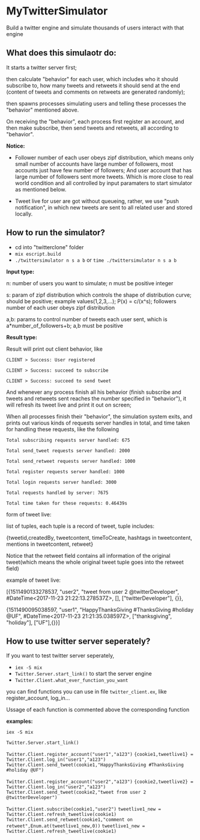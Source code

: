 # MyTwitterSimulator
Build a twitter engine and simulate thousands of users interact with that engine

## What does this simulaotr do:

It starts a twitter server first;

then calculate "behavior" for each user, which includes who it should subscribe to, how many tweets and retweets it should send at the end (content of tweets and comments on retweets are generated randomly);
   
then spawns processes simulating users and telling these processes the "behavior" mentioned above.
   
On receiving the "behavior", each process first register an account, and then make subscribe, then send tweets and retweets, all according to "behavior".
   
**Notice:**

* Follower number of each user obeys zipf distribution, which means only small number of accounts have large number of followers, most accounts just have few number of followers; And user account that has large number of followers sent more tweets. Which is more close to real world condition and all controlled by input paramaters to start simulator as mentioned below.   

* Tweet live for user are got without queueing, rather, we use "push notification", in which new tweets are sent to all related user and stored locally.

## How to run the simulator?

* cd into "twitterclone" folder
* `mix escript.build`
* `./twittersimulator n s a b`  or  `time ./twittersimulator n s a b`
  
****Input type:****

n: number of users you want to simulate; n must be positive integer

s: param of zipf distribution which controls the shape of distribution curve; should be positive; example values(1,2,3,...); P(x) = c/(x^s); followers number of each user obeys zipf distribution
   
a,b: params to control number of tweets each user sent, which is a*number_of_followers+b; a,b must be positive

****Result type:****

Result will print out client behavior, like 

    CLIENT > Success: User registered

    CLIENT > Success: succeed to subscribe

    CLIENT > Success: succeed to send tweet
   
And whenever any process finish all his behavior (finish subscribe and tweets and retweets sent reaches the number specified in "behavior"), it will refresh its tweet live and print it out on screen;

When all processes finish their "behavior", the simulation system exits, and prints out various kinds of requests server handles in total, and time taken for handling these requests, like the following

    Total subscribing requests server handled: 675
    
    Total send_tweet requests server handled: 2000
   
    Total send_retweet requests server handled: 1000
   
    Total register requests server handled: 1000
   
    Total login requests server handled: 3000  
   
    Total requests handled by server: 7675
   
    Total time taken for these requests: 0.46439s

form of tweet live:
   
list of tuples, each tuple is a record of tweet, tuple includes:
   
{tweetid,createdBy, tweetcontent, timeToCreate, hashtags in tweetcontent, mentions in tweetcontent, retweet}
  
Notice that the retweet field contains all information of the original tweet(which means the whole original tweet tuple goes into the retweet field)

example of tweet live:

[{1511490133278537, "user2", "tweet from user 2 @twitterDeveloper", #DateTime<2017-11-23 21:22:13.278537Z>, [], ["twitterDeveloper"], {}},

 {1511490095038597, "user1", "HappyThanksGiving #ThanksGiving #holiday @UF", #DateTime<2017-11-23 21:21:35.038597Z>, ["thanksgiving", "holiday"], ["UF"],{}}]

## How to use twitter server seperately?
  
If you want to test twitter server seperately, 
  
* `iex -S mix`
* `Twitter.Server.start_link()`     to start the server engine
* `Twitter.Client.what_ever_function_you_want`    
   
you can find functions you can use in file `twitter_client.ex`, like register_account, log_in...

Ussage of each function is commented above the corresponding function

****examples:****

`iex -S mix`

`Twitter.Server.start_link()`

`Twitter.Client.register_account("user1","a123")`
`{cookie1,tweetlive1} = Twitter.Client.log_in("user1","a123")`
`Twitter.Client.send_tweet(cookie1,"HappyThanksGiving #ThanksGiving #holiday @UF")`

`Twitter.Client.register_account("user2","a123")`
`{cookie2,tweetlive2} = Twitter.Client.log_in("user2","a123")`
`Twitter.Client.send_tweet(cookie2,"tweet from user 2 @twitterDeveloper")`

`Twitter.Client.subscribe(cookie1,"user2")`
`tweetlive1_new = Twitter.Client.refresh_tweetlive(cookie1)`
`Twitter.Client.send_retweet(cookie1,"comment on retweet",Enum.at(tweetlive1_new,0))`
`tweetlive1_new = Twitter.Client.refresh_tweetlive(cookie1)`

